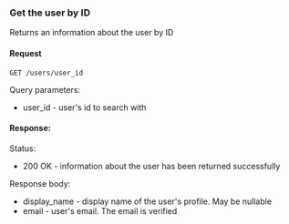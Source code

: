 ### Get the user by ID

Returns an information about the user by ID

#### Request

```http request
GET /users/user_id
```

Query parameters:
- user_id - user's id to search with

#### Response:

Status: 
- 200 OK - information about the user has been returned successfully

Response body:
- display_name - display name of the user's profile. May be nullable
- email - user's email. The email is verified 